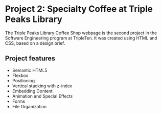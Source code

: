 # Project 2: Specialty Coffee at Triple Peaks Library

The Triple Peaks Library Coffee Shop webpage is the second project in the Software Engineering
program at TripleTen. It was created using HTML and CSS, based on a design brief.

## Project features

- Semantic HTML5
- Flexbox
- Positioning
- Vertical stacking with z-index
- Embedding Content
- Animation and Special Effects
- Forms
- File Organization
